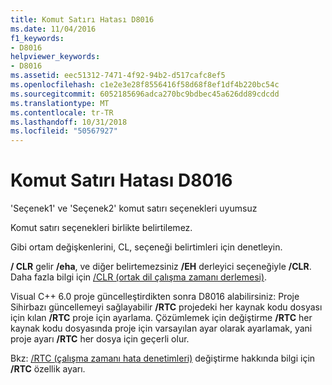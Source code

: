 ```yaml
---
title: Komut Satırı Hatası D8016
ms.date: 11/04/2016
f1_keywords:
- D8016
helpviewer_keywords:
- D8016
ms.assetid: eec51312-7471-4f92-94b2-d517cafc8ef5
ms.openlocfilehash: c1e2e3e28f8556416f58d68f8ef1df4b220bc54c
ms.sourcegitcommit: 6052185696adca270bc9bdbec45a626dd89cdcdd
ms.translationtype: MT
ms.contentlocale: tr-TR
ms.lasthandoff: 10/31/2018
ms.locfileid: "50567927"
---
```

# <a name="command-line-error-d8016"></a>Komut Satırı Hatası D8016

'Seçenek1' ve 'Seçenek2' komut satırı seçenekleri uyumsuz

Komut satırı seçenekleri birlikte belirtilemez.

Gibi ortam değişkenlerini, CL, seçeneği belirtimleri için denetleyin.

**/ CLR** gelir **/eha**, ve diğer belirtemezsiniz **/EH** derleyici seçeneğiyle **/CLR**. Daha fazla bilgi için [/CLR (ortak dil çalışma zamanı derlemesi)](../../build/reference/clr-common-language-runtime-compilation.md).

Visual C++ 6.0 proje güncelleştirdikten sonra D8016 alabilirsiniz: Proje Sihirbazı güncellemeyi sağlayabilir **/RTC** projedeki her kaynak kodu dosyası için kılan **/RTC** proje için ayarlama.  Çözümlemek için değiştirme **/RTC** her kaynak kodu dosyasında proje için varsayılan ayar olarak ayarlamak, yani proje ayarı **/RTC** her dosya için geçerli olur.

Bkz: [/RTC (çalışma zamanı hata denetimleri)](../../build/reference/rtc-run-time-error-checks.md) değiştirme hakkında bilgi için **/RTC** özellik ayarı.